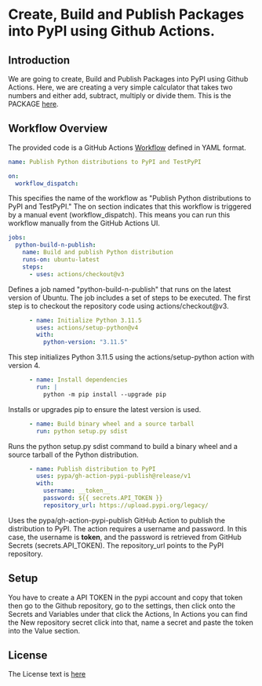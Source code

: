 # Create, Build and Publish Packages into PyPI using Github Actions.

## Introduction

We are going to create, Build and Publish Packages into PyPI using Github Actions. Here, we are creating a very simple calculator that takes two numbers and either add, subtract, multiply or divide them. This is the PACKAGE [here](https://github.com/VismayaM-2003/packages-yaml/blob/main/pypibasic/arithmetic.py). 

## Workflow Overview

The provided code is a GitHub Actions [Workflow](https://github.com/VismayaM-2003/packages-yaml/blob/main/.github/workflows/python-publish.yml) defined in YAML format.

```yaml
name: Publish Python distributions to PyPI and TestPyPI

on:
  workflow_dispatch:

```
This specifies the name of the workflow as "Publish Python distributions to PyPI and TestPyPI." The on section indicates that this workflow is triggered by a manual event (workflow_dispatch). This means you can run this workflow manually from the GitHub Actions UI.

```yaml
jobs:
  python-build-n-publish:
    name: Build and publish Python distribution
    runs-on: ubuntu-latest
    steps:
      - uses: actions/checkout@v3

```
Defines a job named "python-build-n-publish" that runs on the latest version of Ubuntu. The job includes a set of steps to be executed. The first step is to checkout the repository code using actions/checkout@v3.

```yaml
      - name: Initialize Python 3.11.5
        uses: actions/setup-python@v4
        with:
          python-version: "3.11.5"

```
This step initializes Python 3.11.5 using the actions/setup-python action with version 4. 

```yaml
      - name: Install dependencies
        run: |
          python -m pip install --upgrade pip
```
Installs or upgrades pip to ensure the latest version is used.

```yaml
      - name: Build binary wheel and a source tarball
        run: python setup.py sdist

```
Runs the python setup.py sdist command to build a binary wheel and a source tarball of the Python distribution.

```yaml
      - name: Publish distribution to PyPI
        uses: pypa/gh-action-pypi-publish@release/v1
        with:
          username: __token__
          password: ${{ secrets.API_TOKEN }}
          repository_url: https://upload.pypi.org/legacy/

```
Uses the pypa/gh-action-pypi-publish GitHub Action to publish the distribution to PyPI. The action requires a username and password. In this case, the username is __token__, and the password is retrieved from GitHub Secrets (secrets.API_TOKEN). The repository_url points to the PyPI repository.

## Setup

You have to create a API TOKEN in the pypi account and copy that token then go to the Github repository, go to the settings, then click onto the Secrets and Variables under that click the Actions, In Actions you can find the New repository secret click into that, name a secret and paste the token into the Value section.

## License

The License text is [here](https://github.com/VismayaM-2003/packages-yaml/blob/main/LICENSE.txt)
